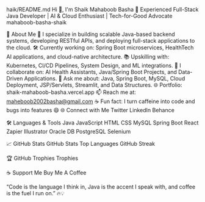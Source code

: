 haik/README.md
Hi 👋, I'm Shaik Mahaboob Basha
🚀 Experienced Full-Stack Java Developer | AI & Cloud Enthusiast | Tech-for-Good Advocate
mahaboob-basha-shaik

🚀 About Me
💼 I specialize in building scalable Java-based backend systems, developing RESTful APIs, and deploying full-stack applications to the cloud.
🛠️ Currently working on: Spring Boot microservices, HealthTech AI applications, and cloud-native architecture.
📚 Upskilling with: Kubernetes, CI/CD Pipelines, System Design, and ML integrations.
🤝 I collaborate on: AI Health Assistants, Java/Spring Boot Projects, and Data-Driven Applications.
💬 Ask me about: Java, Spring Boot, MySQL, Cloud Deployment, JSP/Servlets, Streamlit, and Data Structures.
🌐 Portfolio: shaik-mahaboob-basha.vercel.app
📫 Reach me at: maheboob2002basha@gmail.com
☕ Fun fact: I turn caffeine into code and bugs into features 😄
🌐 Connect with Me
Twitter LinkedIn Behance

🛠️ Languages & Tools
Java  JavaScript  HTML  CSS  MySQL  Spring Boot  React  Zapier  Illustrator  Oracle DB  PostgreSQL  Selenium

📈 GitHub Stats
GitHub Stats
Top Languages
GitHub Streak

🏆 GitHub Trophies
Trophies

☕ Support Me
Buy Me A Coffee

“Code is the language I think in, Java is the accent I speak with, and coffee is the fuel I run on.” 🔥💡
